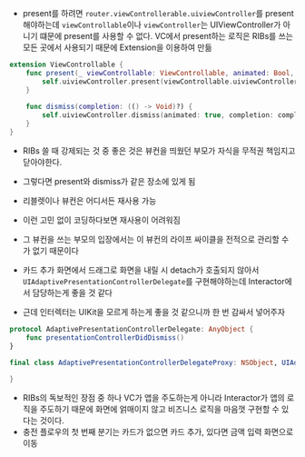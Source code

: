 - present를 하려면 `router.viewControllerable.uiviewController`를 present 해야하는데 `viewControllable`이나 `viewController`는 UIViewController가 아니기 떄문에 present를 사용할 수 없다. VC에서 present하는 로직은 RIBs를 쓰는 모든 곳에서 사용되기 때문에 Extension을 이용하여 만듦
```swift
extension ViewControllable {
    func present(_ viewControllable: ViewControllable, animated: Bool, completion: (() -> Void)?) {
        self.uiviewController.present(viewControllable.uiviewController, animated: true, completion: completion)
    }
    
    func dismiss(completion: (() -> Void)?) {
        self.uiviewController.dismiss(animated: true, completion: completion)
    }
}
```

- RIBs 쓸 때 강제되는 것 중 좋은 것은 뷰컨을 띄웠던 부모가 자식을 무적권 책임지고 닫아야한다.
- 그렇다면 present와 dismiss가 같은 장소에 있게 됨
- 리블렛이나 뷰컨은 어디서든 재사용 가능
- 이런 고민 없이 코딩하다보면 재사용이 어려워짐
- 그 뷰컨을 쓰는 부모의 입장에서는 이 뷰컨의 라이프 싸이클을 전적으로 관리할 수가 없기 때문이다

- 카드 추가 화면에서 드래그로 화면을 내릴 시 detach가 호출되지 않아서 `UIAdaptivePresentationControllerDelegate`를 구현해야하는데 Interactor에서 담당하는게 좋을 것 같다
- 근데 인터렉터는 UIKit을 모르게 하는게 좋을 것 같으니까 한 번 감싸서 넣어주자

```swift
protocol AdaptivePresentationControllerDelegate: AnyObject {
    func presentationControllerDidDismiss()
}

final class AdaptivePresentationControllerDelegateProxy: NSObject, UIAdaptivePresentationControllerDelegate {
    
}
```

- RIBs의 독보적인 장점 중 하나 VC가 앱을 주도하는게 아니라 Interactor가 앱의 로직을 주도하기 때문에 화면에 얽매이지 않고 비즈니스 로직을 마음껏 구현할 수 있다는 것이다.
- 충전 플로우의 첫 번째 분기는 카드가 없으면 카드 추가, 있다면 금액 입력 화면으로 이동